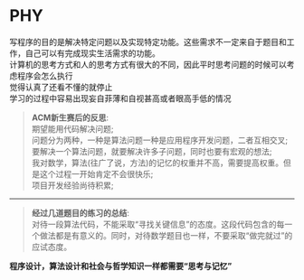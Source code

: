 # PHY
写程序的目的是解决特定问题以及实现特定功能。这些需求不一定来自于题目和工作，自己可以有完成现实生活需求的功能。  
计算机的思考方式和人的思考方式有很大的不同，因此平时思考问题的时候可以考虑程序会怎么执行  
觉得认真了还看不懂的就停止  
学习的过程中容易出现妄自菲薄和自视甚高或者眼高手低的情况  
> **ACM新生赛后的反思**:  
期望能用代码解决问题;  
问题分为两种，一种是算法问题一种是应用程序开发问题，二者互相交叉;  
要解决一个算法问题，就要解决许多子问题，同时也要有宏观的想法;   
我对数学，算法(往广了说，方法)的记忆的权重并不高，需要提高权重。但是这个过程一开始肯定不会很快乐;  
项目开发经验尚待积累;  

---
>**经过几道题目的练习的总结**:  
对待一段算法代码，不能采取“寻找关键信息”的态度。这段代码包含的每一个做法都是有意义的。同时，对待数学题目也一样，不要采取“做完就过”的应试态度。

**程序设计，算法设计和社会与哲学知识一样都需要“思考与记忆”**